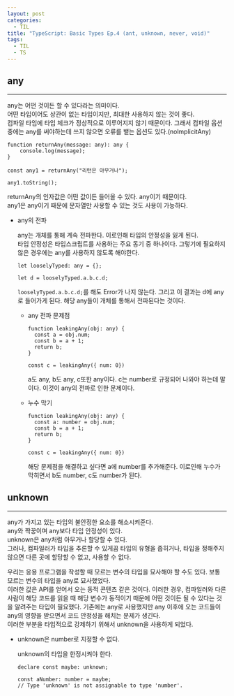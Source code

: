 ```yaml
---
layout: post
categories:
  - TIL
title: "TypeScript: Basic Types Ep.4 (ant, unknown, never, void)"
tags:
  - TIL
  - TS
---
```


## __any__
---
any는 어떤 것이든 할 수 있다라는 의미이다.   
어떤 타입이어도 상관이 없는 타입이지만, 최대한 사용하지 않는 것이 좋다.  
컴파일 타임에 타입 체크가 정상적으로 이루어지지 않기 때문이다. 그래서 컴파일 옵션 중에는 any를 써야하는데 쓰지 않으면 오류를 뱉는 옵션도 있다.(nolmplicitAny)

```tsx
function returnAny(message: any): any {
	console.log(message);
}

const any1 = returnAny("리턴은 아무거나");

any1.toString();
```
returnAny의 인자값은 어떤 값이든 들어올 수 있다. any이기 때문이다.  
any1은 any이기 때문에 문자열만 사용할 수 있는 것도 사용이 가능하다.

- any의 전파
    
  any는 개체를 통해 계속 전파한다. 이로인해 타입의 안정성을 잃게 된다.   
  타입 안정성은 타입스크립트를 사용하는 주요 동기 중 하나이다. 그렇기에 필요하지 않은 경우에는 any를 사용하지 않도록 해야한다.
  ```tsx
  let looselyTyped: any = {};
  
  let d = looselyTyped.a.b.c.d;
  ```
  `looselyTyped.a.b.c.d;`를 해도 Error가 나지 않는다. 그리고 이 결과는 d에 any로 들어가게 된다. 해당 any들이 개체를 통해서 전파된다는 것이다.
  
  - any 전파 문제점
    ```tsx
    function leakingAny(obj: any) {
      const a = obj.num;
      const b = a + 1;
      return b;
    }
    
    const c = leakingAny({ num: 0})
    ```
    a도 any, b도 any, c또한 any이다. c는 number로 규정되어 나와야 하는데 말이다. 이것이 any의 전파로 인한 문제이다.
      
  - 누수 막기
    ```tsx
    function leakingAny(obj: any) {
      const a: number = obj.num;
      const b = a + 1;
      return b;
    }
    
    const c = leakingAny({ num: 0})
    ```
    해당 문제점을 해결하고 싶다면 a에 number를 추가해준다. 이로인해 누수가 막히면서 b도 number, c도 number가 된다.

## __unknown__
---
any가 가지고 있는 타입의 불안정한 요소를 해소시켜준다.  
any와 짝꿍이며 any보다 타입 안정성이 있다.  
unknown은 any처럼 아무거나 할당할 수 있다.   
그러나, 컴파일러가 타입을 추론할 수 있게끔 타입의 유형을 좁히거나, 타입을 정해주지 않으면 다른 곳에 할당할 수 없고, 사용할 수 없다.

우리는 응용 프로그램을 작성할 때 모르는 변수의 타입을 묘사해야 할 수도 있다. 보통 모르는 변수의 타입을 any로 묘사했었다.   
이러한 값은 API를 얻어서 오는 동적 콘텐츠 같은 것이다. 이러한 경우, 컴파일러와 다른 사람이 해당 코드를 읽을 때 해당 변수가 동적이기 때문에 어떤 것이든 될 수 있다는 것을 알려주는 타입이 필요했다. 기존에는 any로 사용했지만 any 이후에 오는 코드들이 any의 영향을 받으면서 코드 안정성을 해치는 문제가 생긴다.  
이러한 부분을 타입적으로 강제하기 위해서 unknown을 사용하게 되었다.

- unknown은 number로 지정할 수 없다.
    
  unknown의 타입을 한정시켜야 한다. 
  ```tsx
  declare const maybe: unknown;
  
  const aNumber: number = maybe;
  // Type 'unknown' is not assignable to type 'number'.
  ```